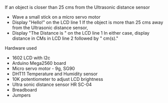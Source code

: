 If an object is closer than 25 cms from the Ultrasonic distance sensor
  - Wave a small stick on a micro servo motor
  - Display "Hello!" on the LCD line 1
If the object is more than 25 cms away from the Ultrasonic distance sensor,
  - Display "The Distance is " on the LCD line 1
In either case, display distance in CMs in LCD line 2 followed by " cm(s)."


Hardware used
 - 1602 LCD with I2c
 - Arduino Mega2560 board
 - Micro servo motor - 9g, SG90
 - DHT11 Temperature and Humidity sensor
 - 10K potentiometer to adjust LCD brightness
 - Ultra sonic distance sensor HR SC-04
 - Breadboard
 - Jumpers

